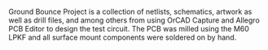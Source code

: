 Ground Bounce Project is a collection of netlists, schematics, artwork as well as drill files, and among others from using OrCAD Capture
and Allegro PCB Editor to design the test circuit. The PCB was milled using the M60 LPKF and all surface mount components were soldered
on by hand.
